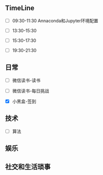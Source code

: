
## TimeLine

- [ ] 09:30-11:30 Annaconda和Jupyter环境配置
- [ ] 13:30-15:30
- [ ] 15:30-17:30
- [ ] 19:30-21:30


## 日常

- [ ] 微信读书-读书
- [ ] 微信读书-每日挑战
- [x] 小黑盒-签到


## 技术

- [ ] 算法


## 娱乐



## 社交和生活琐事

